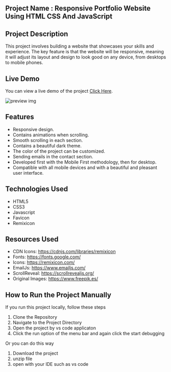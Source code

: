 ## Project Name : Responsive Portfolio Website Using HTML CSS And JavaScript

## Project Description 

This project involves building a website that showcases your skills and experience. The key feature is that the website will be responsive, meaning it will adjust its layout and design to look good on any device, from desktops to mobile phones.

## Live Demo
You can view a live demo of the project [Click Here](https://pranto113015.github.io/Responsive-Portfolio-Using-HTML-CSS-And-JavaScript/).

![preview img](/assets/img/Project%20Demo.png)


## Features
- Responsive design.
- Contains animations when scrolling.
- Smooth scrolling in each section.
- Contains a beautiful dark theme.
- The color of the project can be customized.
- Sending emails in the contact section.
- Developed first with the Mobile First methodology, then for desktop.
- Compatible with all mobile devices and with a beautiful and pleasant user interface.

## Technologies Used  

- HTML5
- CSS3
- Javascript
- Favicon
- Remixicon

## Resources Used
- CDN Icons: https://cdnjs.com/libraries/remixicon
- Fonts: https://fonts.google.com/
- Icons: https://remixicon.com/
- EmailJs: https://www.emailjs.com/
- ScrollReveal: https://scrollrevealjs.org/
- Original Images: https://www.freepik.es/

## How to Run the Project Manually
If you run this project locally, follow these steps

1. Clone the Repository
2. Navigate to the Project Directory
3. Open the project by vs code applicaton
4. Click the run option of the menu bar and again click the start debugging


 Or you can do this way
  1. Download the project
  2. unzip file
  3. open with your IDE such as vs code









